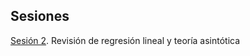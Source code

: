 ## Sesiones

<!---
[Sesión 1](https://rojasirvin.github.io/ECNII2020/sesiones/s1/sesion1.html#1). Más allá de MCO

commented
-->


[Sesión 2](https://rojasirvin.github.io/ECNII2020/sesiones/s2/sesion2.html#1). Revisión de regresión lineal y teoría asintótica

